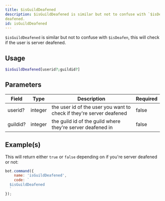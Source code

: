 ```yaml
---
title: $isGuildDeafened
description: $isGuildDeafened is similar but not to confuse with `$isDeafen`, this will check if the user is server
deafened.
id: isGuildDeafened
---
```


`$isGuildDeafened` is similar but not to confuse with `$isDeafen`, this will check if the user is server deafened.

## Usage

```php
$isGuildDeafened[userid?;guildid?]
```

## Parameters

| Field    | Type    | Description                                                          | Required |
|----------|---------|----------------------------------------------------------------------|----------|
| userid?  | integer | the user id of the user you want to check if they're server deafened | false    |
| guildid? | integer | the guild id of the guild where they're server deafened in           | false    |

## Example(s)

This will return either `true` or `false` depending on if you're server deafened or not:

```javascript
bot.command({
    name: 'isGuildDeafened',
    code: `
  $isGuildDeafened
  `
});
```

